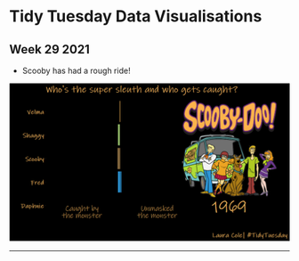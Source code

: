 # Tidy Tuesday Data Visualisations

## Week 29 2021

* Scooby has had a rough ride!

![Scooby Doo](https://github.com/LauraCole2445/TidyTuesday/blob/master/Scooby_Doo/scooby_caught_v_unmasked.gif)

---
